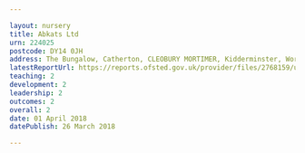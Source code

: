 ```yaml
---

layout: nursery
title: Abkats Ltd
urn: 224025
postcode: DY14 0JH
address: The Bungalow, Catherton, CLEOBURY MORTIMER, Kidderminster, Worcestershire, DY14 0JH
latestReportUrl: https://reports.ofsted.gov.uk/provider/files/2768159/urn/224025.pdf
teaching: 2
development: 2
leadership: 2
outcomes: 2
overall: 2
date: 01 April 2018 
datePublish: 26 March 2018

---
```

